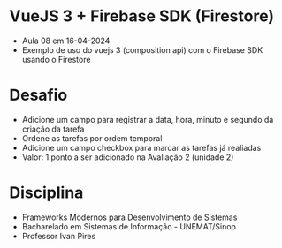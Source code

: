 # VueJS 3 + Firebase SDK (Firestore)
- Aula 08 em 16-04-2024
- Exemplo de uso do vuejs 3 (composition api) com o Firebase SDK usando o Firestore

# Desafio
- Adicione um campo para registrar a data, hora, minuto e segundo da criação da tarefa
- Ordene as tarefas por ordem temporal
- Adicione um campo checkbox para marcar as tarefas já realiadas
- Valor: 1 ponto a ser adicionado na Avaliação 2 (unidade 2)

# Disciplina
- Frameworks Modernos para Desenvolvimento de Sistemas
- Bacharelado em Sistemas de Informação - UNEMAT/Sinop
- Professor Ivan Pires

